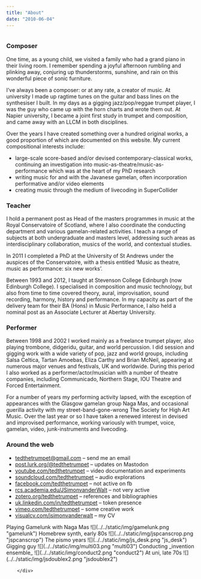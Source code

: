 ```yaml
---
title: "About"
date: "2010-06-04"
---
```

 <div class="row"
style={{
          display: 'flex',
        }}>
  <div class="column"
  style={{
          flex: '70%',
        }}>

### Composer

One time, as a young child, we visited a family who had a grand piano in their living room. I remember spending a joyful afternoon rumbling and plinking away, conjuring up thunderstorms, sunshine, and rain on this wonderful piece of sonic furniture.

I’ve always been a composer: or at any rate, a creator of music. At university I made up ragtime tunes on the guitar and bass lines on the synthesiser I built. In my days as a gigging jazz/pop/reggae trumpet player, I was the guy who came up with the horn charts and wrote them out. At Napier university, I became a joint first study in trumpet and composition, and came away with an LLCM in both disciplines.

Over the years I have created something over a hundred original works, a good proportion of which are documented on this website. My current compositional interests include:

- large-scale score-based and/or devised contemporary-classical works, continuing an investigation into music-as-theatre/music-as-performance which was at the heart of my PhD research
- writing music for and with the Javanese gamelan, often incorporation performative and/or video elements
- creating music through the medium of livecoding in SuperCollider

### Teacher

I hold a permanent post as Head of the masters programmes in music at the Royal Conservatoire of Scotland, where I also coordinate the conducting department and various gamelan-related activities. I teach a range of subjects at both undergraduate and masters level, addressing such areas as interdisciplinary collaboration, musics of the world, and contextual studies.

In 2011 I completed a PhD at the University of St Andrews under the auspices of the Conservatoire, with a thesis entitled ‘Music as theatre, music as performance: six new works’.

Between 1993 and 2012, I taught at Stevenson College Edinburgh (now Edinburgh College). I specialised in composition and music technology, but also from time to time covered theory, aural, improvisation, sound recording, harmony, history and performance. In my capacity as part of the delivery team for their BA (Hons) in Music Performance, I also held a nominal post as an Associate Lecturer at Abertay University.

### Performer

Between 1998 and 2002 I worked mainly as a freelance trumpet player, also playing trombone, didgeridu, guitar, and world percussion. I did session and gigging work with a wide variety of pop, jazz and world groups, including Salsa Celtica, Tartan Amoebas, Eliza Carthy and Brian McNeil, appearing at numerous major venues and festivals, UK and worldwide. During this period I also worked as a performer/actor/musician with a number of theatre companies, including Communicado, Northern Stage, IOU Theatre and Forced Entertainment.

For a number of years my performing activity lapsed, with the exception of appearances with the Glasgow gamelan group Naga Mas, and occasional guerilla activity with my street-band-gone-wrong The Society for High Art Music. Over the last year or so I have taken a renewed interest in devised and improvised performance, working variously with trumpet, voice, gamelan, video, junk-instruments and livecoding.

### Around the web

- tedthetrumpet@gmail.com – send me an email
- [post.lurk.org/@tedthetrumpet](https://post.lurk.org/@tedthetrumpet "twitter.com/tedthetrumpet") – updates on Mastodon
- [youtube.com/tedthetrumpet](http://youtube.com/tedthetrumpet "youtube.com/tedthetrumpet") – video documentation and experiments
- [soundcloud.com/tedthetrumpet](http://soundcloud.com/tedthetrumpet "http://soundcloud.com/tedthetrumpet") – audio explorations
- [facebook.com/tedthetrumpet](http://facebook.com/tedthetrumpet "facebook.com/tedthetrumpet") – not active on fb
- [rcs.academia.edu/JSimonvanderWalt](http://rcs.academia.edu/JSimonvanderWalt "rsamd.academia.edu/JSimonvanderWalt") – not very active
- [zotero.org/tedthetrumpet](http://zotero.org/tedthetrumpet "zotero.org/tedthetrumpet") – references and bibliographies
- [uk.linkedin.com/in/tedthetrumpet](http://uk.linkedin.com/in/tedthetrumpet "uk.linkedin.com/in/tedthetrumpet") – token presence
- [vimeo.com/tedthetrumpet](http://vimeo.com/tedthetrumpet "vimeo.com/tedthetrumpet") – some creative work
- [visualcv.com/jsimonvanderwalt](http://www.visualcv.com/jsimonvanderwalt "visualcv.com/jsimonvanderwalt") – my CV
</div>

  <div class="column"
    style={{
          flex: '30%',
          padding: '1rem',
          fontSize: 'small'
        }}>
        Playing Gamelunk with Naga Mas
        ![](../../static/img/gamelunk.png "gamelunk")
        Homebrew synth, early 80s
        ![](../../static/img/jspcanscrop.png "jspcanscrop")
        The pismo years
        ![](../../static/img/js_desk.png "js_desk")
        Gigging guy ![](../../static/img/multi03.png "multi03")
        Conducting _invention ensemble_
        ![](../../static/img/conduct2.png "conduct2")
        At uni, late 70s
        ![](../../static/img/jsdoublex2.png "jsdoublex2")
        
        </div>
</div> 

